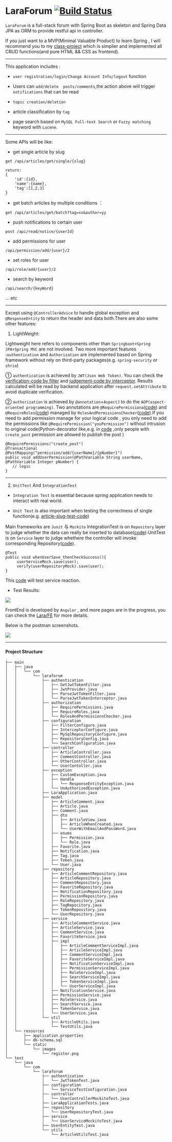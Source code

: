 # LaraForum [![Build Status](https://travis-ci.com/Allianzcortex/LaraForum.svg?token=eY1dQPtFsNYcmsgAHTB5&branch=master)](https://travis-ci.com/Allianzcortex/LaraForum)


`LaraForum` is a full-stack forum with Spring Boot as skeleton and Spring Data JPA as ORM to provide restful api in controller.

If you just want to a MVP(Minimal Valuable Product) to learn Spring , I will recommend you to my [class-project](https://github.com/Allianzcortex/code_collection/tree/master/Spring-Boot-Based-Database-TeamProject) which is simplier and implemented all CRUD functions(and pure HTML && CSS as frontend).

---

This application includes :

- `user registration/login/Change Account Info/logout` function

- Users can `add/delete  posts/comments`,the action above will trigger `notifications` that can be read

- `topic creation/deletion`

- article classification by `tag`

- page search  based on `MySQL Full-text Search` or `Fuzzy matching` keyword with `Lucene`.

---

Some APIs will be like:

- get single article by slug

```
get /api/articles/get/single/{slug}

return:
{
    'id':{id},
    'name':{name},
    'tag':[1,2,3]
}
```

- get batch articles by multiple conditions ：
```
get /api/articles/get/batch?tag=xx&author=yy
```

- push notifications to certain user
```
post /api/read/notice/{userId}
```

- add permissions for user
```
/api/permission/add/{user}/2
```

- set roles for user

```
/api/role/add/{user}/2
```

- search by keyword
```
/api/search/{keyWord}
```
... etc

---

Except using `@ControllerAdvice` to handle global exception and `@ResponseEntity` to return the header and data both.There are also some other features:


1. LightWeight:

Lightweight here refers to components other than `Springboot+Spring JPA+Spring MVC` are not involved. Two more important features :`authentication` and
`Authorization` are implemented based on Spring framework without rely on third-party packages(e.g. `spring-security` or `shrio`) 

① `authentication` is achieved by `JWT(Json Web Token)`. You can check the [verification-code by filter]( https://github.com/Allianzcortex/LaraForum/blob/master/src/main/java/com/laraforum/authentication/GetJwtTokenFilter.java) and           [judgement-code by interceptor](https://github.com/Allianzcortex/LaraForum/blob/master/src/main/java/com/laraforum/authentication/ParseJwtTokenInterceptor.java). Results calculated will be read by backend application after `request.setAttribute` to avoid duplicate verification.
<!-- 关于 jwt 实现过期 logout 在纯后端应用里相对难实现(前端直接删除 jwtToken 即可，现在采用的方法是存储到数据库里，不符合 stateless 无状态思想，因为原话是会 requires a DB lookup each time)。比较理想
的做法是在 SO 上看到的这个 [评论](https://stackoverflow.com/questions/21978658/invalidating-json-web-tokens#comment45057142_23089839)，在写入 Token 的值里进行操作，后续会实现这一点。 -->

② `authorization` is achieved by `@annotation`+`AspectJ` to do the `AOP(aspect-oriented programming)`. Two annotations are `@RequirePermissiona`([code](https://github.com/Allianzcortex/LaraForum/blob/master/src/main/java/com/laraforum/authorization/RequirePermissions.java)) and `@RequireRoles`([code](https://github.com/Allianzcortex/LaraForum/blob/master/src/main/java/com/laraforum/authorization/RequireRoles.java)) managed by `RolesAndPermissionsChecker`([code](https://github.com/Allianzcortex/LaraForum/blob/master/src/main/java/com/laraforum/authorization/RolesAndPermissionsChecker.java)).If you need to add permission manage for your logical code , you only need to add the permissions like 
`@RequirePermission("youPermission")` without intrusion to original code(Python-decorator like,e.g. in [code](https://github.com/Allianzcortex/LaraForum/blob/104b16fcd8847aa84bb9f5947d57f8c848fb3e5a/src/main/java/com/laraforum/controller/OtherController.java#L86) ,only people with `create_post` permission are allowed to publish the post )

```
@RequirePermissions("create_post")
@Transactional
@PostMapping("permission/add/{userName}/{pNumber}")
public void addUserPermission(@PathVariable String userName, @PathVariable Integer pNumber) {
   // logic
}

```

---

2. `UnitTest` And `IntegrationTest`

- `Integration Test` is essential because spring application needs to interact with real world.

- `Unit Test` is also important when testing the correctness of single function(e.g. [article-slug-test-code](https://github.com/Allianzcortex/LaraForum/blob/master/src/test/java/com/laraforum/utils/ArticleUtilsTest.java#L12))

Main frameworks are `Junit` 与 `Mockito` IntegrationTest is on `Repository` layer to judge whether the data can really be inserted to database([code](https://github.com/Allianzcortex/LaraForum/blob/master/src/test/java/com/laraforum/repository/UserRepositoryTest.java)).UnitTest is on `Service` layer to judge whethere the controller will invoke corresponding  Repository([code](https://github.com/Allianzcortex/LaraForum/blob/master/src/test/java/com/laraforum/service/UserServiceMockitoTest.java)).

```
@Test
public void whenUserSave_thenCheckSuccess(){
     userServiceMock.save(user);
     verify(userRepositoryMock).save(user);
}
```

This [code](https://github.com/Allianzcortex/LaraForum/blob/master/src/test/java/com/laraforum/controller/UserControllerMockitoTest.java) will test service reaction.

<!-- 暂时测试了 `User/UserRepositor/UserService/UserController` ，后续会进一步补充。 -->

- Test Results:

![](src/main/resources/static/images/test-results.jpg)

FrontEnd is developed by `Angular` , and more pages are in the progress, you can check the [Lara/FE](LaraFE/) for more details.

Below is the postman screenshots.

![](src/main/resources/static/images/postman.jpg)


---

#### Project Structure 

```
├── main
│   ├── java
│   │   └── com
│   │       └── laraforum
│   │           ├── authentication
│   │           │   ├── GetJwtTokenFilter.java
│   │           │   ├── JwtProvider.java
│   │           │   ├── ParseJwtTokenFilter.java
│   │           │   └── ParseJwtTokenInterceptor.java
│   │           ├── authorization
│   │           │   ├── RequirePermissions.java
│   │           │   ├── RequireRoles.java
│   │           │   └── RolesAndPermissionsChecker.java
│   │           ├── configuration
│   │           │   ├── FilterConfigure.java
│   │           │   ├── InterceptorConfigure.java
│   │           │   ├── MySqlRepositoryConfigure.java
│   │           │   ├── RepositoryConfig.java
│   │           │   └── SearchConfiguration.java
│   │           ├── controller
│   │           │   ├── ArticleController.java
│   │           │   ├── CommentController.java
│   │           │   ├── OtherController.java
│   │           │   └── UserContoller.java
│   │           ├── exception
│   │           │   ├── CustomException.java
│   │           │   ├── Handle
│   │           │   │   └── ResponseEntityException.java
│   │           │   └── UnAuthorizedException.java
│   │           ├── LaraApplication.java
│   │           ├── model
│   │           │   ├── ArticleComment.java
│   │           │   ├── Article.java
│   │           │   ├── Comment.java
│   │           │   ├── dto
│   │           │   │   ├── ArticleView.java
│   │           │   │   ├── ArticleWhenCreated.java
│   │           │   │   └── UserWithEmailAndPassWord.java
│   │           │   ├── enums
│   │           │   │   ├── Permission.java
│   │           │   │   └── Role.java
│   │           │   ├── Favorite.java
│   │           │   ├── Notification.java
│   │           │   ├── Tag.java
│   │           │   ├── Token.java
│   │           │   └── User.java
│   │           ├── repository
│   │           │   ├── ArticleCommentRepository.java
│   │           │   ├── ArticleRepository.java
│   │           │   ├── CommentRepository.java
│   │           │   ├── FavoriteRepository.java
│   │           │   ├── NotificationRepository.java
│   │           │   ├── PermissionRepository.java
│   │           │   ├── RoleRepository.java
│   │           │   ├── TagRepocitory.java
│   │           │   ├── TokenRepository.java
│   │           │   └── UserRepository.java
│   │           ├── service
│   │           │   ├── ArticleCommentService.java
│   │           │   ├── ArticleService.java
│   │           │   ├── CommentService.java
│   │           │   ├── FavoriteService.java
│   │           │   ├── impl
│   │           │   │   ├── ArticleCommentServiceImpl.java
│   │           │   │   ├── ArticleServiceImpl.java
│   │           │   │   ├── CommentServiceImpl.java
│   │           │   │   ├── FavoriteServiceImpl.java
│   │           │   │   ├── NotificationServiceImpl.java
│   │           │   │   ├── PermissionServiceImpl.java
│   │           │   │   ├── RoleServiceImpl.java
│   │           │   │   ├── SearchServiceImpl.java
│   │           │   │   ├── TokenServiceImpl.java
│   │           │   │   └── UserServiceImpl.java
│   │           │   ├── NotificationService.java
│   │           │   ├── PermissionService.java
│   │           │   ├── RoleService.java
│   │           │   ├── SearchService.java
│   │           │   ├── TokenService.java
│   │           │   └── UserService.java
│   │           └── util
│   │               ├── ArticleUtils.java
│   │               └── TestUtils.java
│   └── resources
│       ├── application.properties
│       ├── db-schema.sql
│       └── static
│           └── images
│               └── register.png
└── test
    └── java
        └── com
            └── laraforum
                ├── authentication
                │   └── JwtTokenTest.java
                ├── configuration
                │   └── ServiceTestConfiguration.java
                ├── controller
                │   └── UserControllerMockitoTest.java
                ├── LaraApplicationTests.java
                ├── repository
                │   └── UserRepositoryTest.java
                ├── service
                │   └── UserServiceMockitoTest.java
                ├── UserEntityTest.java
                └── utils
                    └── ArticleUtilsTest.java
```


